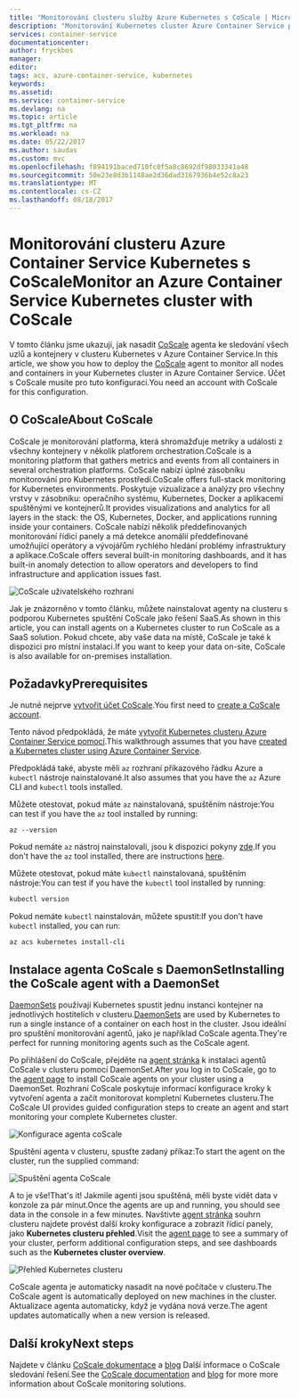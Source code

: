 ```yaml
---
title: "Monitorování clusteru služby Azure Kubernetes s CoScale | Microsoft Docs"
description: "Monitorování Kubernetes cluster Azure Container Service pomocí CoScale"
services: container-service
documentationcenter: 
author: fryckbos
manager: 
editor: 
tags: acs, azure-container-service, kubernetes
keywords: 
ms.assetid: 
ms.service: container-service
ms.devlang: na
ms.topic: article
ms.tgt_pltfrm: na
ms.workload: na
ms.date: 05/22/2017
ms.author: saudas
ms.custom: mvc
ms.openlocfilehash: f894191baced710fc0f5a8c8692df98033341a48
ms.sourcegitcommit: 50e23e8d3b1148ae2d36dad3167936b4e52c8a23
ms.translationtype: MT
ms.contentlocale: cs-CZ
ms.lasthandoff: 08/18/2017
---
```

# <a name="monitor-an-azure-container-service-kubernetes-cluster-with-coscale"></a><span data-ttu-id="06130-103">Monitorování clusteru Azure Container Service Kubernetes s CoScale</span><span class="sxs-lookup"><span data-stu-id="06130-103">Monitor an Azure Container Service Kubernetes cluster with CoScale</span></span>

<span data-ttu-id="06130-104">V tomto článku jsme ukazují, jak nasadit [CoScale](https://www.coscale.com/) agenta ke sledování všech uzlů a kontejnery v clusteru Kubernetes v Azure Container Service.</span><span class="sxs-lookup"><span data-stu-id="06130-104">In this article, we show you how to deploy the [CoScale](https://www.coscale.com/) agent to monitor all nodes and containers in your Kubernetes cluster in Azure Container Service.</span></span> <span data-ttu-id="06130-105">Účet s CoScale musíte pro tuto konfiguraci.</span><span class="sxs-lookup"><span data-stu-id="06130-105">You need an account with CoScale for this configuration.</span></span> 


## <a name="about-coscale"></a><span data-ttu-id="06130-106">O CoScale</span><span class="sxs-lookup"><span data-stu-id="06130-106">About CoScale</span></span> 

<span data-ttu-id="06130-107">CoScale je monitorování platforma, která shromažďuje metriky a události z všechny kontejnery v několik platforem orchestration.</span><span class="sxs-lookup"><span data-stu-id="06130-107">CoScale is a monitoring platform that gathers metrics and events from all containers in several orchestration platforms.</span></span> <span data-ttu-id="06130-108">CoScale nabízí úplné zásobníku monitorování pro Kubernetes prostředí.</span><span class="sxs-lookup"><span data-stu-id="06130-108">CoScale offers full-stack monitoring for Kubernetes environments.</span></span> <span data-ttu-id="06130-109">Poskytuje vizualizace a analýzy pro všechny vrstvy v zásobníku: operačního systému, Kubernetes, Docker a aplikacemi spuštěnými ve kontejnerů.</span><span class="sxs-lookup"><span data-stu-id="06130-109">It provides visualizations and analytics for all layers in the stack: the OS, Kubernetes, Docker, and applications running inside your containers.</span></span> <span data-ttu-id="06130-110">CoScale nabízí několik předdefinovaných monitorování řídicí panely a má detekce anomálií předdefinované umožňující operátory a vývojářům rychlého hledání problémy infrastruktury a aplikace.</span><span class="sxs-lookup"><span data-stu-id="06130-110">CoScale offers several built-in monitoring dashboards, and it has built-in anomaly detection to allow operators and developers to find infrastructure and application issues fast.</span></span>

![CoScale uživatelského rozhraní](./media/container-service-kubernetes-coscale/coscale.png)

<span data-ttu-id="06130-112">Jak je znázorněno v tomto článku, můžete nainstalovat agenty na clusteru s podporou Kubernetes spuštění CoScale jako řešení SaaS.</span><span class="sxs-lookup"><span data-stu-id="06130-112">As shown in this article, you can install agents on a Kubernetes cluster to run CoScale as a SaaS solution.</span></span> <span data-ttu-id="06130-113">Pokud chcete, aby vaše data na místě, CoScale je také k dispozici pro místní instalaci.</span><span class="sxs-lookup"><span data-stu-id="06130-113">If you want to keep your data on-site, CoScale is also available for on-premises installation.</span></span>


## <a name="prerequisites"></a><span data-ttu-id="06130-114">Požadavky</span><span class="sxs-lookup"><span data-stu-id="06130-114">Prerequisites</span></span>

<span data-ttu-id="06130-115">Je nutné nejprve [vytvořit účet CoScale](https://www.coscale.com/free-trial).</span><span class="sxs-lookup"><span data-stu-id="06130-115">You first need to [create a CoScale account](https://www.coscale.com/free-trial).</span></span>

<span data-ttu-id="06130-116">Tento návod předpokládá, že máte [vytvořit Kubernetes clusteru Azure Container Service pomocí](container-service-kubernetes-walkthrough.md).</span><span class="sxs-lookup"><span data-stu-id="06130-116">This walkthrough assumes that you have [created a Kubernetes cluster using Azure Container Service](container-service-kubernetes-walkthrough.md).</span></span>

<span data-ttu-id="06130-117">Předpokládá také, abyste měli `az` rozhraní příkazového řádku Azure a `kubectl` nástroje nainstalované.</span><span class="sxs-lookup"><span data-stu-id="06130-117">It also assumes that you have the `az` Azure CLI and `kubectl` tools installed.</span></span>

<span data-ttu-id="06130-118">Můžete otestovat, pokud máte `az` nainstalovaná, spuštěním nástroje:</span><span class="sxs-lookup"><span data-stu-id="06130-118">You can test if you have the `az` tool installed by running:</span></span>

```azurecli
az --version
```

<span data-ttu-id="06130-119">Pokud nemáte `az` nástroj nainstalovali, jsou k dispozici pokyny [zde](/cli/azure/install-azure-cli).</span><span class="sxs-lookup"><span data-stu-id="06130-119">If you don't have the `az` tool installed, there are instructions [here](/cli/azure/install-azure-cli).</span></span>

<span data-ttu-id="06130-120">Můžete otestovat, pokud máte `kubectl` nainstalovaná, spuštěním nástroje:</span><span class="sxs-lookup"><span data-stu-id="06130-120">You can test if you have the `kubectl` tool installed by running:</span></span>

```bash
kubectl version
```

<span data-ttu-id="06130-121">Pokud nemáte `kubectl` nainstalován, můžete spustit:</span><span class="sxs-lookup"><span data-stu-id="06130-121">If you don't have `kubectl` installed, you can run:</span></span>

```azurecli
az acs kubernetes install-cli
```

## <a name="installing-the-coscale-agent-with-a-daemonset"></a><span data-ttu-id="06130-122">Instalace agenta CoScale s DaemonSet</span><span class="sxs-lookup"><span data-stu-id="06130-122">Installing the CoScale agent with a DaemonSet</span></span>
<span data-ttu-id="06130-123">[DaemonSets](https://kubernetes.io/docs/concepts/workloads/controllers/daemonset/) používají Kubernetes spustit jednu instanci kontejner na jednotlivých hostitelích v clusteru.</span><span class="sxs-lookup"><span data-stu-id="06130-123">[DaemonSets](https://kubernetes.io/docs/concepts/workloads/controllers/daemonset/) are used by Kubernetes to run a single instance of a container on each host in the cluster.</span></span>
<span data-ttu-id="06130-124">Jsou ideální pro spuštění monitorování agentů, jako je například CoScale agenta.</span><span class="sxs-lookup"><span data-stu-id="06130-124">They're perfect for running monitoring agents such as the CoScale agent.</span></span>

<span data-ttu-id="06130-125">Po přihlášení do CoScale, přejděte na [agent stránka](https://app.coscale.com/) k instalaci agentů CoScale v clusteru pomocí DaemonSet.</span><span class="sxs-lookup"><span data-stu-id="06130-125">After you log in to CoScale, go to the [agent page](https://app.coscale.com/) to install CoScale agents on your cluster using a DaemonSet.</span></span> <span data-ttu-id="06130-126">Rozhraní CoScale poskytuje informací konfigurace kroky k vytvoření agenta a začít monitorovat kompletní Kubernetes clusteru.</span><span class="sxs-lookup"><span data-stu-id="06130-126">The CoScale UI provides guided configuration steps to create an agent and start monitoring your complete Kubernetes cluster.</span></span>

![Konfigurace agenta coScale](./media/container-service-kubernetes-coscale/installation.png)

<span data-ttu-id="06130-128">Spuštění agenta v clusteru, spusťte zadaný příkaz:</span><span class="sxs-lookup"><span data-stu-id="06130-128">To start the agent on the cluster, run the supplied command:</span></span>

![Spuštění agenta CoScale](./media/container-service-kubernetes-coscale/agent_script.png)

<span data-ttu-id="06130-130">A to je vše!</span><span class="sxs-lookup"><span data-stu-id="06130-130">That's it!</span></span> <span data-ttu-id="06130-131">Jakmile agenti jsou spuštěná, měli byste vidět data v konzole za pár minut.</span><span class="sxs-lookup"><span data-stu-id="06130-131">Once the agents are up and running, you should see data in the console in a few minutes.</span></span> <span data-ttu-id="06130-132">Navštivte [agent stránka](https://app.coscale.com/) souhrn clusteru najdete provést další kroky konfigurace a zobrazit řídicí panely, jako **Kubernetes clusteru přehled**.</span><span class="sxs-lookup"><span data-stu-id="06130-132">Visit the [agent page](https://app.coscale.com/) to see a summary of your cluster, perform additional configuration steps, and see dashboards such as the **Kubernetes cluster overview**.</span></span>

![Přehled Kubernetes clusteru](./media/container-service-kubernetes-coscale/dashboard_clusteroverview.png)

<span data-ttu-id="06130-134">CoScale agenta je automaticky nasadit na nové počítače v clusteru.</span><span class="sxs-lookup"><span data-stu-id="06130-134">The CoScale agent is automatically deployed on new machines in the cluster.</span></span> <span data-ttu-id="06130-135">Aktualizace agenta automaticky, když je vydána nová verze.</span><span class="sxs-lookup"><span data-stu-id="06130-135">The agent updates automatically when a new version is released.</span></span>


## <a name="next-steps"></a><span data-ttu-id="06130-136">Další kroky</span><span class="sxs-lookup"><span data-stu-id="06130-136">Next steps</span></span>

<span data-ttu-id="06130-137">Najdete v článku [CoScale dokumentace](http://docs.coscale.com/) a [blog](https://www.coscale.com/blog) Další informace o CoScale sledování řešení.</span><span class="sxs-lookup"><span data-stu-id="06130-137">See the [CoScale documentation](http://docs.coscale.com/) and [blog](https://www.coscale.com/blog) for more more information about CoScale monitoring solutions.</span></span> 

